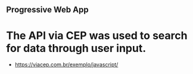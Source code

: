 ## Progressive Web App


# The API via CEP was used to search for data through user input.

- https://viacep.com.br/exemplo/javascript/
